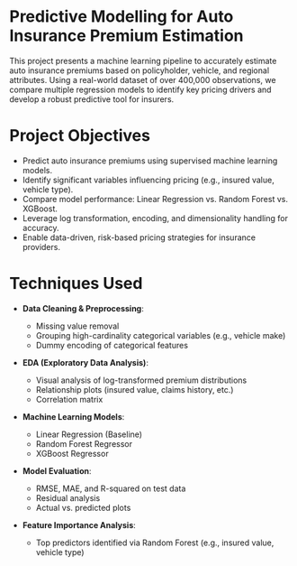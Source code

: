 # Predictive Modelling for Auto Insurance Premium Estimation
This project presents a machine learning pipeline to accurately estimate auto insurance premiums based on policyholder, vehicle, and regional attributes. Using a real-world dataset of over 400,000 observations, we compare multiple regression models to identify key pricing drivers and develop a robust predictive tool for insurers.

# Project Objectives

- Predict auto insurance premiums using supervised machine learning models.
- Identify significant variables influencing pricing (e.g., insured value, vehicle type).
- Compare model performance: Linear Regression vs. Random Forest vs. XGBoost.
- Leverage log transformation, encoding, and dimensionality handling for accuracy.
- Enable data-driven, risk-based pricing strategies for insurance providers.


# Techniques Used

- **Data Cleaning & Preprocessing**:
  - Missing value removal
  - Grouping high-cardinality categorical variables (e.g., vehicle make)
  - Dummy encoding of categorical features

- **EDA (Exploratory Data Analysis)**:
  - Visual analysis of log-transformed premium distributions
  - Relationship plots (insured value, claims history, etc.)
  - Correlation matrix

- **Machine Learning Models**:
  - Linear Regression (Baseline)
  - Random Forest Regressor
  - XGBoost Regressor

- **Model Evaluation**:
  - RMSE, MAE, and R-squared on test data
  - Residual analysis
  - Actual vs. predicted plots

- **Feature Importance Analysis**:
  - Top predictors identified via Random Forest (e.g., insured value, vehicle type)
